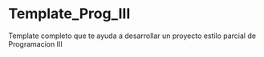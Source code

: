 # Template_Prog_III
Template completo que te ayuda a desarrollar un proyecto estilo parcial de Programacion III
